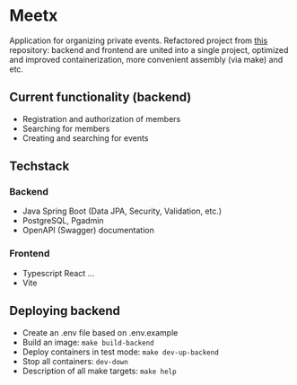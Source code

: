 # Meetx
Application for organizing private events. Refactored project from [this](https://github.com/forafox/Sber-Teambuilding) repository: backend and frontend are united into a single project, optimized and improved containerization, more convenient assembly (via make) and etc.

## Current functionality (backend)
* Registration and authorization of members
* Searching for members
* Creating and searching for events

## Techstack
### Backend
* Java Spring Boot (Data JPA, Security, Validation, etc.)
* PostgreSQL, Pgadmin
* OpenAPI (Swagger) documentation
### Frontend
* Typescript React ...
* Vite

## Deploying backend
* Create an .env file based on .env.example
* Build an image: `make build-backend`
* Deploy containers in test mode: `make dev-up-backend`
* Stop all containers: `dev-down`
* Description of all make targets: `make help`





